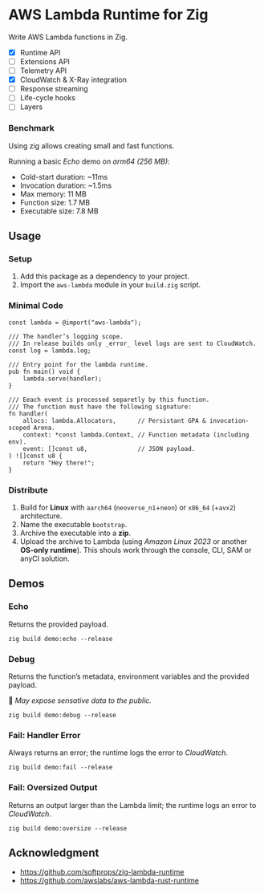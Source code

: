 # AWS Lambda Runtime for Zig

Write AWS Lambda functions in Zig.

- [x] Runtime API
- [ ] Extensions API
- [ ] Telemetry API
- [x] CloudWatch & X-Ray integration
- [ ] Response streaming
- [ ] Life-cycle hooks
- [ ] Layers

### Benchmark
Using zig allows creating small and fast functions.

Running a basic _Echo_ demo on _arm64 (256 MB)_:
- Cold-start duration: ~11ms
- Invocation duration: ~1.5ms
- Max memory: 11 MB
- Function size: 1.7 MB
- Executable size: 7.8 MB

Usage
-----

### Setup
1. Add this package as a dependency to your project.
2. Import the `aws-lambda` module in your `build.zig` script. 

### Minimal Code

```zig
const lambda = @import("aws-lambda");

/// The handler’s logging scope.
/// In release builds only _error_ level logs are sent to CloudWatch.
const log = lambda.log;

/// Entry point for the lambda runtime.
pub fn main() void {
    lambda.serve(handler);
}

/// Eeach event is processed separetly by this function.
/// The function must have the following signature:
fn handler(
    allocs: lambda.Allocators,      // Persistant GPA & invocation-scoped Arena.
    context: *const lambda.Context, // Function metadata (including env).
    event: []const u8,              // JSON payload.
) ![]const u8 {
    return "Hey there!";
}
```

### Distribute

1. Build for **Linux** with `aarch64` (`neoverse_n1`+`neon`) or `x86_64` (+`avx2`) architecture.
2. Name the executable `bootstrap`.
3. Archive the executable into a **zip**.
4. Upload the archive to Lambda (using _Amazon Linux 2023_ or another **OS-only runtime**). This shouls work through the console, CLI, SAM or anyCI solution.

Demos
-----

### Echo
Returns the provided payload.

```zig
zig build demo:echo --release
```

### Debug
Returns the function’s metadata, environment variables and the provided payload.

🛑 _May expose sensative data to the public._

```zig
zig build demo:debug --release
```

### Fail: Handler Error
Always returns an error; the runtime logs the error to _CloudWatch_.

```zig
zig build demo:fail --release
```

### Fail: Oversized Output
Returns an output larger than the Lambda limit; the runtime logs an error to _CloudWatch_.

```zig
zig build demo:oversize --release
```

## Acknowledgment
- https://github.com/softprops/zig-lambda-runtime
- https://github.com/awslabs/aws-lambda-rust-runtime